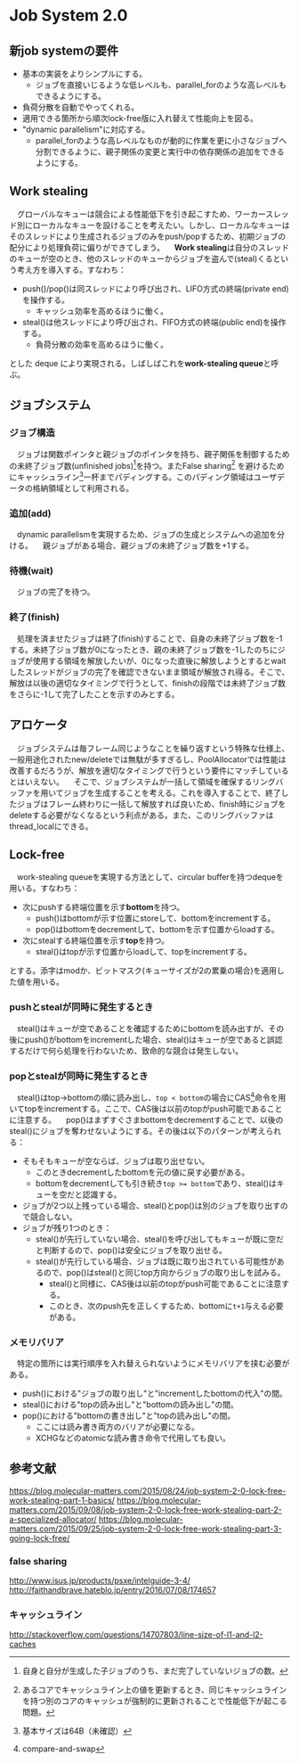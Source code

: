 # Job System 2.0

## 新job systemの要件

- 基本の実装をよりシンプルにする。
    - ジョブを直接いじるような低レベルも、parallel_forのような高レベルもできるようにする。
- 負荷分散を自動でやってくれる。
- 適用できる箇所から順次lock-free版に入れ替えて性能向上を図る。
- "dynamic parallelism"に対応する。
    - parallel_forのような高レベルなものが動的に作業を更に小さなジョブへ分割できるように、親子関係の変更と実行中の依存関係の追加をできるようにする。

## Work stealing

　グローバルなキューは競合による性能低下を引き起こすため、ワーカースレッド別にローカルなキューを設けることを考えたい。しかし、ローカルなキューはそのスレッドにより生成されるジョブのみをpush/popするため、初期ジョブの配分により処理負荷に偏りができてしまう。
　**Work stealing**は自分のスレッドのキューが空のとき、他のスレッドのキューからジョブを盗んで(steal)くるという考え方を導入する。すなわち：

- push()/pop()は同スレッドにより呼び出され、LIFO方式の終端(private end)を操作する。
    - キャッシュ効率を高めるほうに働く。
- steal()は他スレッドにより呼び出され、FIFO方式の終端(public end)を操作する。
    - 負荷分散の効率を高めるほうに働く。

とした deque により実現される。しばしばこれを**work-stealing queue**と呼ぶ。

## ジョブシステム

### ジョブ構造

　ジョブは関数ポインタと親ジョブのポインタを持ち、親子関係を制御するための未終了ジョブ数(unfinished jobs)[^unfinished_jobs]を持つ。またFalse sharing[^false_sharing] を避けるためにキャッシュライン[^cache_line]一杯までパディングする。このパディング領域はユーザデータの格納領域として利用される。

### 追加(add)

　dynamic parallelismを実現するため、ジョブの生成とシステムへの追加を分ける。
　親ジョブがある場合、親ジョブの未終了ジョブ数を+1する。

### 待機(wait)

　ジョブの完了を待つ。

### 終了(finish)

　処理を済ませたジョブは終了(finish)することで、自身の未終了ジョブ数を-1する。未終了ジョブ数が0になったとき、親の未終了ジョブ数を-1したのちにジョブが使用する領域を解放したいが、0になった直後に解放しようとするとwaitしたスレッドがジョブの完了を確認できないまま領域が解放され得る。そこで、解放は以後の適切なタイミングで行うとして、finishの段階では未終了ジョブ数をさらに-1して完了したことを示すのみとする。

## アロケータ

　ジョブシステムは毎フレーム同じようなことを繰り返すという特殊な仕様上、一般用途化されたnew/deleteでは無駄が多すぎるし、PoolAllocatorでは性能は改善するだろうが、解放を適切なタイミングで行うという要件にマッチしているとはいえない。
　そこで、ジョブシステムが一括して領域を確保するリングバッファを用いてジョブを生成することを考える。これを導入することで、終了したジョブはフレーム終わりに一括して解放すれば良いため、finish時にジョブをdeleteする必要がなくなるという利点がある。また、このリングバッファはthread_localにできる。

## Lock-free

　work-stealing queueを実現する方法として、circular bufferを持つdequeを用いる。すなわち：

- 次にpushする終端位置を示す**bottom**を持つ。
    - push()はbottomが示す位置にstoreして、bottomをincrementする。
    - pop()はbottomをdecrementして、bottomを示す位置からloadする。
- 次にstealする終端位置を示す**top**を持つ。
    - steal()はtopが示す位置からloadして、topをincrementする。

とする。添字はmodか、ビットマスク(キューサイズが2の累乗の場合)を適用した値を用いる。

### pushとstealが同時に発生するとき

　steal()はキューが空であることを確認するためにbottomを読み出すが、その後にpush()がbottomをincrementした場合、steal()はキューが空であると誤認するだけで何ら処理を行わないため、致命的な競合は発生しない。

### popとstealが同時に発生するとき

　steal()はtop->bottomの順に読み出し、`top < bottom`の場合にCAS[^CAS]命令を用いてtopをincrementする。ここで、CAS後は以前のtopがpush可能であることに注意する。
　pop()はまずすぐさまbottomをdecrementすることで、以後のsteal()にジョブを奪わせないようにする。その後は以下のパターンが考えられる：

- そもそもキューが空ならば、ジョブは取り出せない。
    - このときdecrementしたbottomを元の値に戻す必要がある。
    - bottomをdecrementしても引き続き`top >= bottom`であり、steal()はキューを空だと認識する。
- ジョブが2つ以上残っている場合、steal()とpop()は別のジョブを取り出すので競合しない。
- ジョブが残り1つのとき：
    - steal()が先行していない場合、steal()を呼び出してもキューが既に空だと判断するので、pop()は安全にジョブを取り出せる。
    - steal()が先行している場合、ジョブは既に取り出されている可能性があるので、pop()はsteal()と同じtop方向からジョブの取り出しを試みる。
        - steal()と同様に、CAS後は以前のtopがpush可能であることに注意する。
        - このとき、次のpush先を正しくするため、bottomに`t+1`与える必要がある。

### メモリバリア

　特定の箇所には実行順序を入れ替えられないようにメモリバリアを挟む必要がある。

- push()における"ジョブの取り出し"と"incrementしたbottomの代入"の間。
- steal()における"topの読み出し"と"bottomの読み出し"の間。
- pop()における"bottomの書き出し"と"topの読み出し"の間。
    - ここには読み書き両方のバリアが必要になる。
    - XCHGなどのatomicな読み書き命令で代用しても良い。

## 参考文献

https://blog.molecular-matters.com/2015/08/24/job-system-2-0-lock-free-work-stealing-part-1-basics/
https://blog.molecular-matters.com/2015/09/08/job-system-2-0-lock-free-work-stealing-part-2-a-specialized-allocator/
https://blog.molecular-matters.com/2015/09/25/job-system-2-0-lock-free-work-stealing-part-3-going-lock-free/

### false sharing

http://www.isus.jp/products/psxe/intelguide-3-4/
http://faithandbrave.hateblo.jp/entry/2016/07/08/174657

### キャッシュライン

http://stackoverflow.com/questions/14707803/line-size-of-l1-and-l2-caches

[^false_sharing]: あるコアでキャッシュライン上の値を更新するとき、同じキャッシュラインを持つ別のコアのキャッシュが強制的に更新されることで性能低下が起こる問題。

[^unfinished_jobs]: 自身と自分が生成した子ジョブのうち、まだ完了していないジョブの数。

[^cache_line]: 基本サイズは64B（未確認）

[^CAS]: compare-and-swap
